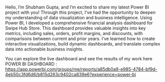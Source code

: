 Hello, I’m Shubham Gupta, and I’m excited to share my latest Power BI project with you! Through this project, 
I’ve had the opportunity to deepen my understanding of data visualization and business intelligence.
Using Power BI, I developed a comprehensive financial analysis dashboard for Swipe Hub Store. 
This dashboard provides valuable insights into key metrics, 
including sales, orders, profit margins, and discounts, with comparisons between current and prior years. 
I’ve learned how to create interactive visualizations, build dynamic dashboards, and translate complex data 
into actionable business insights.

You can explore the live dashboard and see the results of my work here
POWER BI DASHBOARD : https://app.powerbi.com/groups/me/reports/a85db0a9-e985-4784-bf9d-4eb50c3fd6d6/b815d263c9402ca839e6?experience=power-bi
